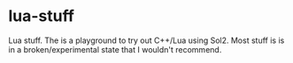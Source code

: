 # lua-stuff
Lua stuff. The is a playground to try out C++/Lua using Sol2.  Most stuff is  is in a broken/experimental state that I wouldn't recommend.
